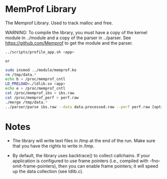 MemProf Library
===============

The Memprof Library. Used to track malloc and free.


WARNING: To compile the library, you must have a copy of the kernel module in ../module and a copy of the parser in ../parser. See https://github.com/Memprof to get the module and the parser.

```bash
../scripts/profile_app.sh <app>

or 

sudo insmod ../module/memprof.ko 
rm /tmp/data.*
echo b > /proc/memprof_cntl 
LD_PRELOAD=./ldlib.so <app> 
echo e > /proc/memprof_cntl 
cat /proc/memprof_ibs > ibs.raw 
cat /proc/memprof_perf > perf.raw 
./merge /tmp/data.* 
../parser/parse ibs.raw --data data.processed.raw --perf perf.raw [options, e.g. -M] 
```

Notes
=====
* The library will write text files in /tmp at the end of the run. Make sure that you have the rights to write in /tmp.

* By default, the library uses backtrace() to collect callchains. If your application is configured to use frame pointers (i.e., compiled with -fno-omit-frame-pointers), then you can enable frame pointers; it will speed up the data collection (see ldlib.c).
